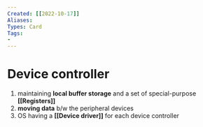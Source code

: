 ```yaml
---
Created: [[2022-10-17]]
Aliases: 
Types: Card
Tags: 
- 
---
```

# Device controller
1. maintaining **local buffer storage** and a set of special-purpose **[[Registers]]**
2. **moving data** b/w the peripheral devices
3. OS having a **[[Device driver]]** for each device controller